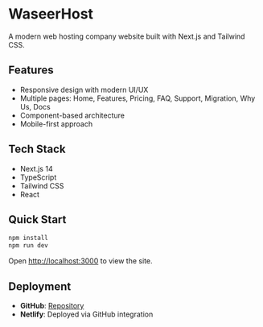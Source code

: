 # WaseerHost

A modern web hosting company website built with Next.js and Tailwind CSS.

## Features

- Responsive design with modern UI/UX
- Multiple pages: Home, Features, Pricing, FAQ, Support, Migration, Why Us, Docs
- Component-based architecture
- Mobile-first approach

## Tech Stack

- Next.js 14
- TypeScript
- Tailwind CSS
- React

## Quick Start

```bash
npm install
npm run dev
```

Open [http://localhost:3000](http://localhost:3000) to view the site.

## Deployment

- **GitHub**: [Repository](https://github.com/haseebraza715/WaseerHost)
- **Netlify**: Deployed via GitHub integration
